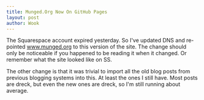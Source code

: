 ```yaml
---
title: Munged.Org Now On GitHub Pages
layout: post
author: Wook
---
```

The Squarespace account expired yesterday.  So I've updated DNS and re-pointed
www.munged.org to this version of the site.  The change should only be noticeable
if you happened to be reading it when it changed.  Or remember what the site looked
like on SS.

The other change is that it was trivial to import all the old blog posts from
previous blogging systems into this.  At least the ones I still have.  Most
posts are dreck, but even the new ones are dreck, so I'm still running about
average.